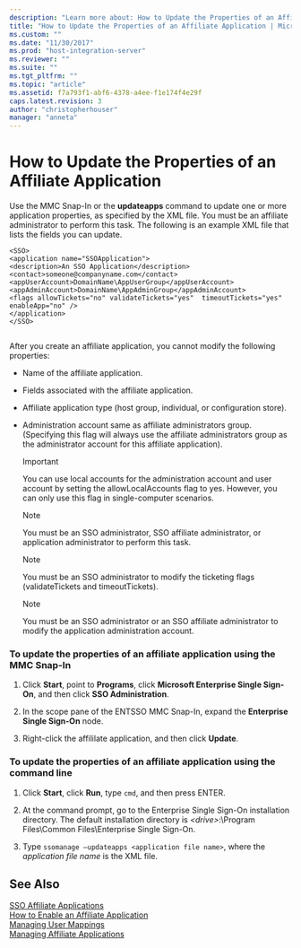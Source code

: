 ```yaml
---
description: "Learn more about: How to Update the Properties of an Affiliate Application"
title: "How to Update the Properties of an Affiliate Application | Microsoft Docs"
ms.custom: ""
ms.date: "11/30/2017"
ms.prod: "host-integration-server"
ms.reviewer: ""
ms.suite: ""
ms.tgt_pltfrm: ""
ms.topic: "article"
ms.assetid: f7a793f1-abf6-4378-a4ee-f1e174f4e29f
caps.latest.revision: 3
author: "christopherhouser"
manager: "anneta"
---
```

# How to Update the Properties of an Affiliate Application
Use the MMC Snap-In or the **updateapps** command to update one or more application properties, as specified by the XML file. You must be an affiliate administrator to perform this task. The following is an example XML file that lists the fields you can update.  
  
```  
<SSO>  
<application name="SSOApplication">  
<description>An SSO Application</description>  
<contact>someone@companyname.com</contact>  
<appUserAccount>DomainName\AppUserGroup</appUserAccount>  
<appAdminAccount>DomainName\AppAdminGroup</appAdminAccount>  
<flags allowTickets="no" validateTickets="yes"  timeoutTickets="yes" enableApp="no" />  
</application>  
</SSO>  
  
```  
  
 After you create an affiliate application, you cannot modify the following properties:  
  
-   Name of the affiliate application.  
  
-   Fields associated with the affiliate application.  
  
-   Affiliate application type (host group, individual, or configuration store).  
  
-   Administration account same as affiliate administrators group. (Specifying this flag will always use the affiliate administrators group as the administrator account for this affiliate application).  
  
    > [!IMPORTANT]
    >  You can use local accounts for the administration account and user account by setting the allowLocalAccounts flag to yes. However, you can only use this flag in single-computer scenarios.  
  
    > [!NOTE]
    >  You must be an SSO administrator, SSO affiliate administrator, or application administrator to perform this task.  
  
    > [!NOTE]
    >  You must be an SSO administrator to modify the ticketing flags (validateTickets and timeoutTickets).  
  
    > [!NOTE]
    >  You must be an SSO administrator or an SSO affiliate administrator to modify the application administration account.  
  
### To update the properties of an affiliate application using the MMC Snap-In  
  
1.  Click **Start**, point to **Programs**, click **Microsoft Enterprise Single Sign-On**, and then click **SSO Administration**.  
  
2.  In the scope pane of the ENTSSO MMC Snap-In, expand the **Enterprise Single Sign-On** node.  
  
3.  Right-click the affililate application, and then click **Update**.  
  
### To update the properties of an affiliate application using the command line  
  
1.  Click **Start**, click **Run**, type `cmd`, and then press ENTER.  
  
2.  At the command prompt, go to the Enterprise Single Sign-On installation directory. The default installation directory is *\<drive>*:\Program Files\Common Files\Enterprise Single Sign-On.  
  
3.  Type `ssomanage –updateapps <application file name>`, where the *application file name* is the XML file.  
  
## See Also  
 [SSO Affiliate Applications](../esso/sso-affiliate-applications.md)   
 [How to Enable an Affiliate Application](../esso/how-to-enable-an-affiliate-application.md)   
 [Managing User Mappings](../esso/managing-user-mappings.md)   
 [Managing Affiliate Applications](../esso/managing-affiliate-applications.md)

